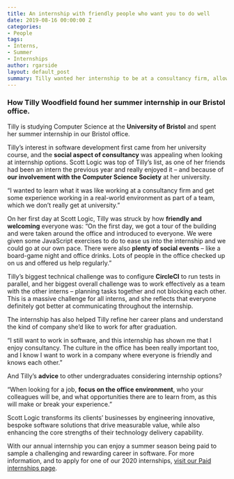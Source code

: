 ```yaml
---
title: An internship with friendly people who want you to do well
date: 2019-08-16 00:00:00 Z
categories:
- People
tags:
- Interns,
- Summer
- Internships
author: rgarside
layout: default_post
summary: Tilly wanted her internship to be at a consultancy firm, allowing her to get some experience working in a real-world environment as part of a team. From Scott Logic, she learnt how important a good working culture is too.
---
```


### How Tilly Woodfield found her summer internship in our Bristol office.

Tilly is studying Computer Science at the **University of Bristol** and spent her summer internship in our Bristol office.

Tilly’s interest in software development first came from her university course, and the **social aspect of consultancy** was appealing when looking at internship options. Scott Logic was top of Tilly’s list, as one of her friends had been an intern the previous year and really enjoyed it – and because of **our involvement with the Computer Science Society** at her university.

“I wanted to learn what it was like working at a consultancy firm and get some experience working in a real-world environment as part of a team, which we don’t really get at university.”

On her first day at Scott Logic, Tilly was struck by how **friendly and welcoming** everyone was: “On the first day, we got a tour of the building and were taken around the office and introduced to everyone. We were given some JavaScript exercises to do to ease us into the internship and we could go at our own pace. There were also **plenty of social events** – like a board-game night and office drinks. Lots of people in the office checked up on us and offered us help regularly.”

Tilly’s biggest technical challenge was to configure **CircleCI** to run tests in parallel, and her biggest overall challenge was to work effectively as a team with the other interns – planning tasks together and not blocking each other. This is a massive challenge for all interns, and she reflects that everyone definitely got better at communicating throughout the internship.

The internship has also helped Tilly refine her career plans and understand the kind of company she’d like to work for after graduation.

“I still want to work in software, and this internship has shown me that I enjoy consultancy. The culture in the office has been really important too, and I know I want to work in a company where everyone is friendly and knows each other.”

And Tilly’s **advice** to other undergraduates considering internship options?

“When looking for a job, **focus on the office environment**, who your colleagues will be, and what opportunities there are to learn from, as this will make or break your experience.”

Scott Logic transforms its clients’ businesses by engineering innovative, bespoke software solutions that drive measurable value, while also enhancing the core strengths of their technology delivery capability. 

With our annual internship you can enjoy a summer season being paid to sample a challenging and rewarding career in software. For more information, and to apply for one of our 2020 internships, [visit our Paid internships page](https://www.scottlogic.com/careers/paid-interns/).
